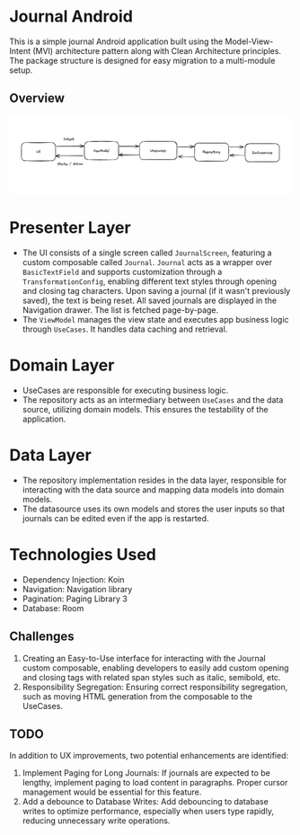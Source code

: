 # Journal Android
This is a simple journal Android application built using the Model-View-Intent (MVI) architecture pattern along with Clean Architecture principles. The package structure is designed for easy migration to a multi-module setup.

## Overview
![Screenshot 2024-03-04 at 00.15.46.png](Screenshot%202024-03-04%20at%2000.15.46.png)
# Presenter Layer
- The UI consists of a single screen called `JournalScreen`, featuring a custom composable called `Journal`. `Journal` acts as a wrapper over `BasicTextField` and supports customization through a `TransformationConfig`, enabling different text styles through opening and closing tag characters. Upon saving a journal (if it wasn't previously saved), the text is being reset. All saved journals are displayed in the Navigation drawer. The list is fetched page-by-page.
- The `ViewModel` manages the view state and executes app business logic through `UseCases`. It handles data caching and retrieval.

# Domain Layer
- UseCases are responsible for executing business logic. 
- The repository acts as an intermediary between `UseCases` and the data source, utilizing domain models. This ensures the testability of the application.

# Data Layer
- The repository implementation resides in the data layer, responsible for interacting with the data source and mapping data models into domain models.
- The datasource uses its own models and stores the user inputs so that journals can be edited even if the app is restarted.

# Technologies Used
- Dependency Injection: Koin
- Navigation: Navigation library
- Pagination: Paging Library 3
- Database: Room

## Challenges
1. Creating an Easy-to-Use interface for interacting with the Journal custom composable, enabling developers to easily add custom opening and closing tags with related span styles such as italic, semibold, etc.
2. Responsibility Segregation: Ensuring correct responsibility segregation, such as moving HTML generation from the composable to the UseCases.

## TODO
In addition to UX improvements, two potential enhancements are identified:
1. Implement Paging for Long Journals: If journals are expected to be lengthy, implement paging to load content in paragraphs. Proper cursor management would be essential for this feature.
2. Add a debounce to Database Writes: Add debouncing to database writes to optimize performance, especially when users type rapidly, reducing unnecessary write operations.

